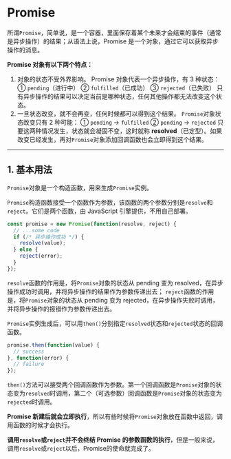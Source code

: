 # Promise

所谓`Promise`，简单说，是一个容器，里面保存着某个未来才会结束的事件（通常是异步操作）的结果；从语法上说，Promise 是一个对象，通过它可以获取异步操作的消息。

**Promise 对象有以下两个特点：**

1. 对象的状态不受外界影响。
   Promise 对象代表一个异步操作，有 3 种状态：
   ① `pending`（进行中）
   ② `fulfilled`（已成功）
   ③ `rejected`（已失败）
   只有异步操作的结果可以决定当前是哪种状态，任何其他操作都无法改变这个状态。
2. 一旦状态改变，就不会再变，任何时候都可以得到这个结果。
   `Promise`对象状态改变只有 2 种可能：
   ① `pending` → `fulfilled`
   ② `pending` → `rejected`
   只要这两种情况发生，状态就会凝固不变，这时就称 **resolved**（已定型）。如果改变已经发生，再对`Promise`对象添加回调函数也会立即得到这个结果。

---

## 1. 基本用法

`Promise`对象是一个构造函数，用来生成`Promise`实例。

`Promise`构造函数接受一个函数作为参数，该函数的两个参数分别是`resolve`和`reject`。它们是两个函数，由 JavaScript 引擎提供，不用自己部署。

```javascript
const promise = new Promise(function(resolve, reject) {
  // ...some code
  if (/* 异步操作成功 */) {
    resolve(value);
  } else {
    reject(error);
  }
});
```

`resolve`函数的作用是，将`Promise`对象的状态从 pending 变为 resolved，在异步操作成功时调用，并将异步操作的结果作为参数传递出去；
`reject`函数的作用是，将`Promise`对象的状态从 pending 变为 rejected，在异步操作失败时调用，并将异步操作的报错作为参数传递出去。

`Promise`实例生成后，可以用`then()`分别指定`resolved`状态和`rejected`状态的回调函数。

```javascript
promise.then(function(value) {
  // success
}, function(error) {
  // failure
});
```

`then()`方法可以接受两个回调函数作为参数。第一个回调函数是`Promise`对象的状态变为`resolved`时调用，第二个（可选参数）回调函数是`Promise`对象的状态变为`rejected`时调用。

**Promise 新建后就会立即执行**，所以有些时候将`Promise`对象放在函数中返回，调用函数的时候才会执行。

**调用`resolve`或`reject`并不会终结 Promise 的参数函数的执行**，但是一般来说，调用`resolve`或`reject`以后，Promise的使命就完成了。

